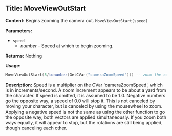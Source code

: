 ## Title: MoveViewOutStart

**Content:**
Begins zooming the camera out.
`MoveViewOutStart(speed)`

**Parameters:**
- `speed`
  - *number* - Speed at which to begin zooming.

**Returns:**
Nothing

**Usage:**
```lua
MoveViewOutStart(5/tonumber(GetCVar("cameraZoomSpeed"))) -- zoom the camera out at 5 increments/second
```

**Description:**
Speed is a multiplier on the CVar 'cameraZoomSpeed', which is in increments/second. A zoom increment appears to be about a yard from the character.
If speed is omitted, it is assumed to be 1.0.
Negative numbers go the opposite way, a speed of 0.0 will stop it.
This is not canceled by moving your character, but is canceled by using the mousewheel to zoom.
Applying a negative speed is not the same as using the other function to go the opposite way, both vectors are applied simultaneously. If you zoom both ways equally, it will appear to stop, but the rotations are still being applied, though canceling each other.